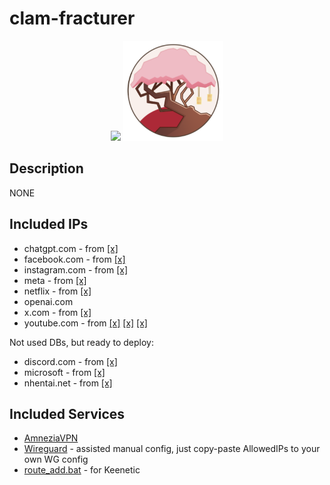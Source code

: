 # clam-fracturer
<p align="center">
  <img src="https://github.com/user-attachments/assets/35e545d8-9932-4f91-b8ae-1a67dd3c4cdb" height="155"/>
  <img src="https://github.com/Kseen715/imgs/blob/main/sakura_kharune.png?raw=true" height="160"/>
</p>

## Description
NONE

## Included IPs
<div id="auto-sort-start"/>

- chatgpt.com - from [[x]](https://rockblack.su/vpn/dopolnitelno/diapazon-ip-adresov)
- facebook.com - from [[x]](https://rockblack.su/vpn/dopolnitelno/diapazon-ip-adresov)
- instagram.com - from [[x]](https://rockblack.su/vpn/dopolnitelno/diapazon-ip-adresov)
- meta - from [[x]](https://rockblack.su/vpn/dopolnitelno/diapazon-ip-adresov)
- netflix - from [[x]](https://rockblack.su/vpn/dopolnitelno/diapazon-ip-adresov)
- openai.com
- x.com - from [[x]](https://rockblack.su/vpn/dopolnitelno/diapazon-ip-adresov)
- youtube.com - from [[x]](https://github.com/touhidurrr/iplist-youtube?tab=readme-ov-file) [[x]](https://www.gstatic.com/ipranges/goog.json) [[x]](https://rockblack.su/vpn/dopolnitelno/diapazon-ip-adresov)
<div id="auto-sort-end"/>

Not used DBs, but ready to deploy:
<div id="auto-sort-start"/>

- discord.com - from [[x]](https://rockblack.su/vpn/dopolnitelno/diapazon-ip-adresov)
- microsoft - from [[x]](https://networksdb.io/ip-addresses-of/microsoft-corp)
- nhentai.net - from [[x]](https://networksdb.io/domain-to-ips/nhentai.net)
<div id="auto-sort-end"/>

## Included Services
<div id="auto-sort-start"/>

- [AmneziaVPN](https://github.com/Kseen715/clam-fracturer/blob/main/out/amnezia_vpn.json)
- [Wireguard](https://github.com/Kseen715/clam-fracturer/blob/main/out/wireguard_incomplete.conf) - assisted manual config, just copy-paste AllowedIPs to your own WG config
- [route_add.bat](https://github.com/Kseen715/clam-fracturer/blob/main/out/route_add.bat) - for Keenetic
<div id="auto-sort-end"/>